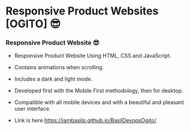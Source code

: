 # Responsive Product Websites [OGITO] 😎
### Responsive Product Website 😎

- Responsive Product Website Using HTML, CSS and JavaScript.
- Contains animations when scrolling.
- Includes a dark and light mode.
- Developed first with the Mobile First methodology, then for desktop.
- Compatible with all mobile devices and with a beautiful and pleasant user interface.

- Link is here https://iambasilp.github.io/BasilDevopsOgito/ 
